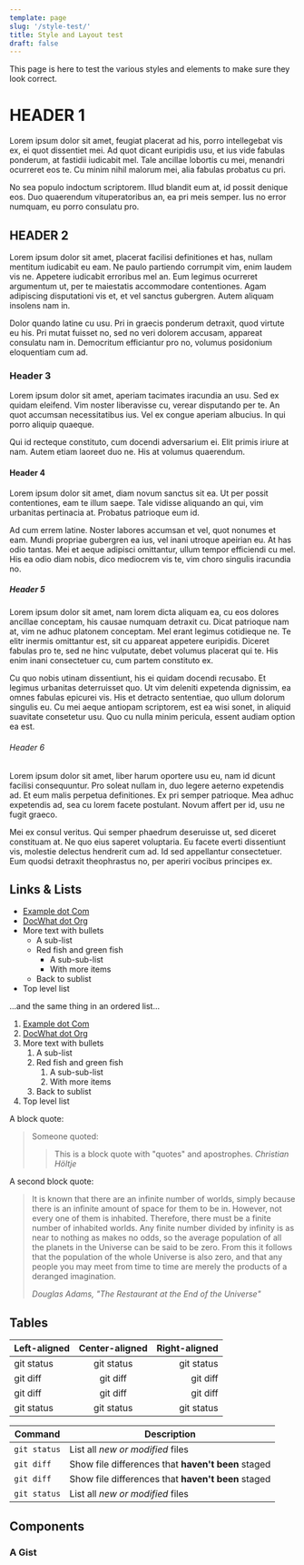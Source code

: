 ```yaml
---
template: page
slug: '/style-test/'
title: Style and Layout test
draft: false
---
```


This page is here to test the various styles and elements to make
sure they look correct.

HEADER 1
========

Lorem ipsum dolor sit amet, feugiat placerat ad his, porro
intellegebat vis ex, ei quot dissentiet mei. Ad quot dicant
euripidis usu, et ius vide fabulas ponderum, at fastidii iudicabit
mel. Tale ancillae lobortis cu mei, menandri ocurreret eos te. Cu
minim nihil malorum mei, alia fabulas probatus cu pri.

No sea populo indoctum scriptorem. Illud blandit eum at, id possit
denique eos. Duo quaerendum vituperatoribus an, ea pri meis semper.
Ius no error numquam, eu porro consulatu pro.

HEADER 2
--------

Lorem ipsum dolor sit amet, placerat facilisi definitiones et has,
nullam mentitum iudicabit eu eam. Ne paulo partiendo corrumpit vim,
enim laudem vis ne. Appetere iudicabit erroribus mel an. Eum legimus
ocurreret argumentum ut, per te maiestatis accommodare contentiones.
Agam adipiscing disputationi vis et, et vel sanctus gubergren. Autem
aliquam insolens nam in.

Dolor quando latine cu usu. Pri in graecis ponderum detraxit, quod
virtute eu his. Pri mutat fuisset no, sed no veri dolorem accusam,
appareat consulatu nam in. Democritum efficiantur pro no, volumus
posidonium eloquentiam cum ad.

### Header 3

Lorem ipsum dolor sit amet, aperiam tacimates iracundia an usu. Sed
ex quidam eleifend. Vim noster liberavisse cu, verear disputando per
te. An quot accumsan necessitatibus ius. Vel ex congue aperiam
albucius. In qui porro aliquip quaeque.

Qui id recteque constituto, cum docendi adversarium ei. Elit primis
iriure at nam. Autem etiam laoreet duo ne. His at volumus
quaerendum.

#### Header 4

Lorem ipsum dolor sit amet, diam novum sanctus sit ea. Ut per possit
contentiones, eam te illum saepe. Tale vidisse aliquando an qui, vim
urbanitas pertinacia at. Probatus patrioque eum id.

Ad cum errem latine. Noster labores accumsan et vel, quot nonumes et
eam. Mundi propriae gubergren ea ius, vel inani utroque apeirian eu.
At has odio tantas. Mei et aeque adipisci omittantur, ullum tempor
efficiendi cu mel. His ea odio diam nobis, dico mediocrem vis te,
vim choro singulis iracundia no.

##### Header 5

Lorem ipsum dolor sit amet, nam lorem dicta aliquam ea, cu eos
dolores ancillae conceptam, his causae numquam detraxit cu. Dicat
patrioque nam at, vim ne adhuc platonem conceptam. Mel erant legimus
cotidieque ne. Te elitr inermis omittantur est, sit cu appareat
appetere euripidis. Diceret fabulas pro te, sed ne hinc vulputate,
debet volumus placerat qui te. His enim inani consectetuer cu, cum
partem constituto ex.

Cu quo nobis utinam dissentiunt, his ei quidam docendi recusabo. Et
legimus urbanitas deterruisset quo. Ut vim deleniti expetenda
dignissim, ea omnes fabulas epicurei vis. His et detracto
sententiae, quo ullum dolorum singulis eu. Cu mei aeque antiopam
scriptorem, est ea wisi sonet, in aliquid suavitate consetetur usu.
Quo cu nulla minim pericula, essent audiam option ea est.

###### Header 6

Lorem ipsum dolor sit amet, liber harum oportere usu eu, nam id
dicunt facilisi consequuntur. Pro soleat nullam in, duo legere
aeterno expetendis ad. Et eum malis perpetua definitiones. Ex pri
semper patrioque. Mea adhuc expetendis ad, sea cu lorem facete
postulant. Novum affert per id, usu ne fugit graeco.

Mei ex consul veritus. Qui semper phaedrum deseruisse ut, sed
diceret constituam at. Ne quo eius saperet voluptaria. Eu facete
everti dissentiunt vis, molestie delectus hendrerit cum ad. Id sed
appellantur consectetuer. Eum quodsi detraxit theophrastus no, per
aperiri vocibus principes ex.

Links & Lists
-------------

-   [Example dot Com](http://example.com)
-   [DocWhat dot Org](https://docwhat.org)
-   More text with bullets
    -   A sub-list
    -   Red fish and green fish
        -   A sub-sub-list
        -   With more items
    -   Back to sublist
-   Top level list

...and the same thing in an ordered list...

1.  [Example dot Com](http://example.com)
2.  [DocWhat dot Org](https://docwhat.org)
3.  More text with bullets
    1.  A sub-list
    2.  Red fish and green fish <!-- -->
        1.  A sub-sub-list
        2.  With more items
    3.  Back to sublist
4.  Top level list

A block quote:

> Someone quoted:
>
> > This is a block quote with "quotes" and apostrophes.
> > <cite>Christian Höltje</cite>

A second block quote:

> It is known that there are an infinite number of worlds, simply
> because there is an infinite amount of space for them to be in.
> However, not every one of them is inhabited. Therefore, there must
> be a finite number of inhabited worlds. Any finite number divided
> by infinity is as near to nothing as makes no odds, so the average
> population of all the planets in the Universe can be said to be
> zero. From this it follows that the population of the whole
> Universe is also zero, and that any people you may meet from time
> to time are merely the products of a deranged imagination.
>
> <cite>Douglas Adams, "The Restaurant at the End of the
> Universe"</cite>

Tables
------

| Left-aligned | Center-aligned |  Right-aligned|
|:-------------|:--------------:|--------------:|
| git status   |   git status   |     git status|
| git diff     |    git diff    |       git diff|
| git diff     |    git diff    |       git diff|
| git status   |   git status   |     git status|

| Command      | Description                                        |
|--------------|----------------------------------------------------|
| `git status` | List all *new or modified* files                   |
| `git diff`   | Show file differences that **haven't been** staged |
| `git diff`   | Show file differences that **haven't been** staged |
| `git status` | List all *new or modified* files                   |

Components
----------

### A Gist

<Gist id=2973488 file=example1.vim></Gist>
